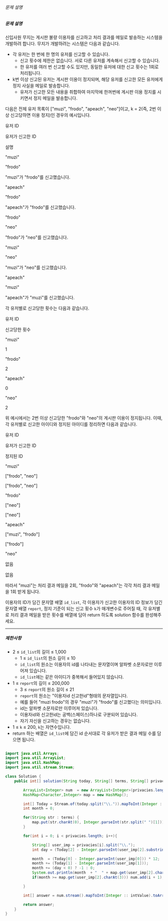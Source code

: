 

###### 문제 설명

##### 문제 설명

신입사원 무지는 게시판 불량 이용자를 신고하고 처리 결과를 메일로 발송하는 시스템을 개발하려 합니다. 무지가 개발하려는 시스템은 다음과 같습니다.

-   각 유저는 한 번에 한 명의 유저를 신고할 수 있습니다.
    -   신고 횟수에 제한은 없습니다. 서로 다른 유저를 계속해서 신고할 수 있습니다.
    -   한 유저를 여러 번 신고할 수도 있지만, 동일한 유저에 대한 신고 횟수는 1회로 처리됩니다.
-   k번 이상 신고된 유저는 게시판 이용이 정지되며, 해당 유저를 신고한 모든 유저에게 정지 사실을 메일로 발송합니다.
    -   유저가 신고한 모든 내용을 취합하여 마지막에 한꺼번에 게시판 이용 정지를 시키면서 정지 메일을 발송합니다.

다음은 전체 유저 목록이 ["muzi", "frodo", "apeach", "neo"]이고, k = 2(즉, 2번 이상 신고당하면 이용 정지)인 경우의 예시입니다.

유저 ID

유저가 신고한 ID

설명

"muzi"

"frodo"

"muzi"가 "frodo"를 신고했습니다.

"apeach"

"frodo"

"apeach"가 "frodo"를 신고했습니다.

"frodo"

"neo"

"frodo"가 "neo"를 신고했습니다.

"muzi"

"neo"

"muzi"가 "neo"를 신고했습니다.

"apeach"

"muzi"

"apeach"가 "muzi"를 신고했습니다.

각 유저별로 신고당한 횟수는 다음과 같습니다.

유저 ID

신고당한 횟수

"muzi"

1

"frodo"

2

"apeach"

0

"neo"

2

위 예시에서는 2번 이상 신고당한 "frodo"와 "neo"의 게시판 이용이 정지됩니다. 이때, 각 유저별로 신고한 아이디와 정지된 아이디를 정리하면 다음과 같습니다.

유저 ID

유저가 신고한 ID

정지된 ID

"muzi"

["frodo", "neo"]

["frodo", "neo"]

"frodo"

["neo"]

["neo"]

"apeach"

["muzi", "frodo"]

["frodo"]

"neo"

없음

없음

따라서 "muzi"는 처리 결과 메일을 2회, "frodo"와 "apeach"는 각각 처리 결과 메일을 1회 받게 됩니다.

이용자의 ID가 담긴 문자열 배열 `id_list`, 각 이용자가 신고한 이용자의 ID 정보가 담긴 문자열 배열 `report`, 정지 기준이 되는 신고 횟수 `k`가 매개변수로 주어질 때, 각 유저별로 처리 결과 메일을 받은 횟수를 배열에 담아 return 하도록 solution 함수를 완성해주세요.

---

##### 제한사항

-   2 ≤ `id_list`의 길이 ≤ 1,000
    -   1 ≤ `id_list`의 원소 길이 ≤ 10
    -   `id_list`의 원소는 이용자의 id를 나타내는 문자열이며 알파벳 소문자로만 이루어져 있습니다.
    -   `id_list`에는 같은 아이디가 중복해서 들어있지 않습니다.
-   1 ≤ `report`의 길이 ≤ 200,000
    -   3 ≤ `report`의 원소 길이 ≤ 21
    -   `report`의 원소는 "이용자id 신고한id"형태의 문자열입니다.
    -   예를 들어 "muzi frodo"의 경우 "muzi"가 "frodo"를 신고했다는 의미입니다.
    -   id는 알파벳 소문자로만 이루어져 있습니다.
    -   이용자id와 신고한id는 공백(스페이스)하나로 구분되어 있습니다.
    -   자기 자신을 신고하는 경우는 없습니다.
-   1 ≤ `k` ≤ 200, `k`는 자연수입니다.
-   return 하는 배열은 `id_list`에 담긴 id 순서대로 각 유저가 받은 결과 메일 수를 담으면 됩니다.




```java

import java.util.Arrays;
import java.util.ArrayList;
import java.util.HashMap;
import java.util.stream.Stream;

class Solution {
    public int[] solution(String today, String[] terms, String[] privacies) {

        ArrayList<Integer> num  = new ArrayList<Integer>(privacies.length);
        HashMap<Character,Integer> map = new HashMap();

        int[] Today = Stream.of(today.split("\\.")).mapToInt(Integer :: parseInt).toArray();
        int month = 0;

        for(String str : terms) {
            map.put(str.charAt(0), Integer.parseInt(str.split(" ")[1]));
        }

        for(int i = 0; i < privacies.length; i++){

            String[] user_imp = privacies[i].split("\\.");
            int day = (Today[2] - Integer.parseInt(user_imp[2].substring(0,2)));

            month  = (Today[0] - Integer.parseInt(user_imp[0])) * 12;
            month += (Today[1] - Integer.parseInt(user_imp[1]));        
            month += (day < 0) ? -1 : 0;
            System.out.println(month  + "  " + map.get(user_imp[2].charAt(3)));
            if(month >= map.get(user_imp[2].charAt(3))) num.add(i + 1);

        }

        int[] answer = num.stream().mapToInt(Integer :: intValue).toArray();

        return answer;
    }
}



```